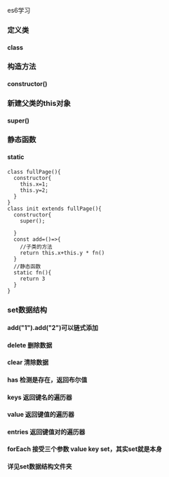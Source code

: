 es6学习

### 定义类
#### class
### 构造方法
#### constructor()
### 新建父类的this对象
#### super()
### 静态函数
#### static
```
class fullPage(){
  constructor{
    this.x=1;
    this.y=2;
  }
}
class init extends fullPage(){
  constructor{
    super();

  }
  const add=()=>{
    //子类的方法
    return this.x+this.y * fn()
  }
  //静态函数
  static fn(){
    return 3
  }
}

```
### set数据结构
#### add("1").add("2")可以链式添加
#### delete 删除数据
#### clear 清除数据
#### has 检测是存在，返回布尔值
#### keys 返回键名的遍历器
#### value 返回键值的遍历器
#### entries 返回键值对的遍历器
#### forEach 接受三个参数 value key set，其实set就是本身
#### 详见set数据结构文件夹
